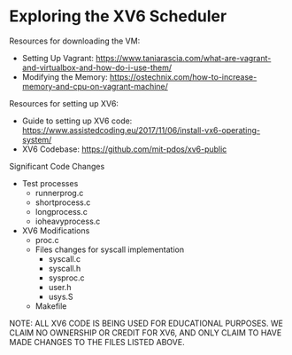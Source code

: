 # Exploring the XV6 Scheduler

Resources for downloading the VM:
- Setting Up Vagrant: https://www.taniarascia.com/what-are-vagrant-and-virtualbox-and-how-do-i-use-them/
- Modifying the Memory: https://ostechnix.com/how-to-increase-memory-and-cpu-on-vagrant-machine/

Resources for setting up XV6:
- Guide to setting up XV6 code: https://www.assistedcoding.eu/2017/11/06/install-vx6-operating-system/
- XV6 Codebase: https://github.com/mit-pdos/xv6-public

Significant Code Changes
- Test processes 
  - runnerprog.c
  - shortprocess.c
  - longprocess.c
  - ioheavyprocess.c
- XV6 Modifications 
  - proc.c
  - Files changes for syscall implementation
    - syscall.c
    - syscall.h
    - sysproc.c
    - user.h
    - usys.S
  - Makefile


NOTE: ALL XV6 CODE IS BEING USED FOR EDUCATIONAL PURPOSES. WE CLAIM NO OWNERSHIP OR CREDIT FOR XV6, 
AND ONLY CLAIM TO HAVE MADE CHANGES TO THE FILES LISTED ABOVE. 
